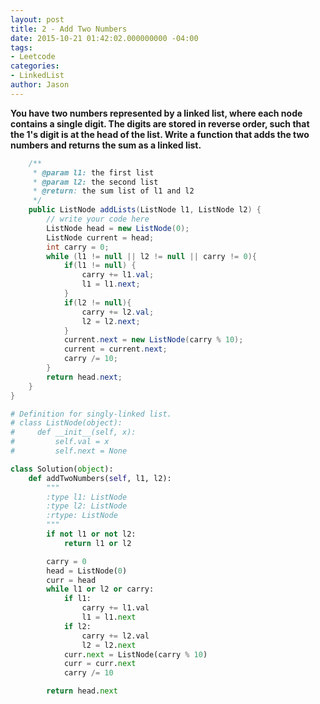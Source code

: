 ```yaml
---
layout: post
title: 2 - Add Two Numbers
date: 2015-10-21 01:42:02.000000000 -04:00
tags:
- Leetcode
categories:
- LinkedList
author: Jason
---
```

**You have two numbers represented by a linked list, where each node contains a single digit. The digits are stored in reverse order, such that the 1's digit is at the head of the list. Write a function that adds the two numbers and returns the sum as a linked list.**


``` java
    /**
     * @param l1: the first list
     * @param l2: the second list
     * @return: the sum list of l1 and l2
     */
    public ListNode addLists(ListNode l1, ListNode l2) {
        // write your code here
        ListNode head = new ListNode(0);
        ListNode current = head;
        int carry = 0;
        while (l1 != null || l2 != null || carry != 0){
            if(l1 != null) {
                carry += l1.val;
                l1 = l1.next;
            }
            if(l2 != null){
                carry += l2.val;
                l2 = l2.next;
            }
            current.next = new ListNode(carry % 10);
            current = current.next;
            carry /= 10;
        }
        return head.next;
    }
}
```

```python
# Definition for singly-linked list.
# class ListNode(object):
#     def __init__(self, x):
#         self.val = x
#         self.next = None

class Solution(object):
    def addTwoNumbers(self, l1, l2):
        """
        :type l1: ListNode
        :type l2: ListNode
        :rtype: ListNode
        """
        if not l1 or not l2:
            return l1 or l2

        carry = 0
        head = ListNode(0)
        curr = head
        while l1 or l2 or carry:
            if l1:
                carry += l1.val
                l1 = l1.next
            if l2:
                carry += l2.val
                l2 = l2.next
            curr.next = ListNode(carry % 10)
            curr = curr.next
            carry /= 10

        return head.next
```

